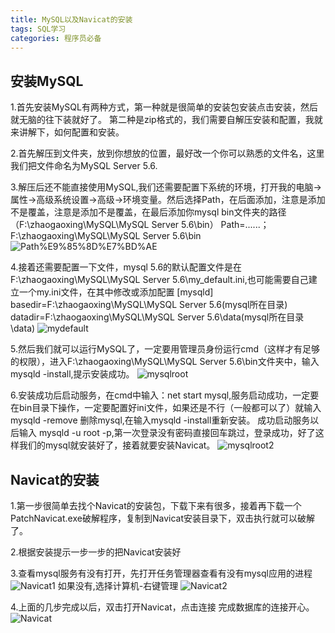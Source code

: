 ```yaml
---
title: MySQL以及Navicat的安装
tags: SQL学习
categories: 程序员必备
---
```

## 安装MySQL
1.首先安装MySQL有两种方式，第一种就是很简单的安装包安装点击安装，然后就无脑的往下装就好了。
第二种是zip格式的，我们需要自解压安装和配置，我就来讲解下，如何配置和安装。

2.首先解压到文件夹，放到你想放的位置，最好改一个你可以熟悉的文件名，这里我们把文件命名为MySQL Server 5.6.

3.解压后还不能直接使用MySQL,我们还需要配置下系统的环境，打开我的电脑->属性->高级系统设置->高级->环境变量。然后选择Path，在后面添加，注意是添加不是覆盖，注意是添加不是覆盖，在最后添加你mysql bin文件夹的路径（F:\zhaogaoxing\MySQL\MySQL Server 5.6\bin）
Path=......；F:\zhaogaoxing\MySQL\MySQL Server 5.6\bin
![Path%E9%85%8D%E7%BD%AE](http://obmrysrv0.bkt.clouddn.com/Path%E9%85%8D%E7%BD%AE.png)

4.接着还需要配置一下文件，mysql 5.6的默认配置文件是在F:\zhaogaoxing\MySQL\MySQL Server 5.6\my_default.ini,也可能需要自己建立一个my.ini文件，在其中修改或添加配置
[mysqld]
basedir=F:\zhaogaoxing\MySQL\MySQL Server 5.6(mysql所在目录)
datadir=F:\zhaogaoxing\MySQL\MySQL Server 5.6\data(mysql所在目录\data)
![mydefault](http://obmrysrv0.bkt.clouddn.com/mydefault.png)

5.然后我们就可以运行MySQL了，一定要用管理员身份运行cmd（这样才有足够的权限），进入F:\zhaogaoxing\MySQL\MySQL Server 5.6\bin文件夹中，输入mysqld -install,提示安装成功。
![mysqlroot](http://obmrysrv0.bkt.clouddn.com/mysqlroot.png)

6.安装成功后启动服务，在cmd中输入：net start mysql,服务启动成功，一定要在bin目录下操作，一定要配置好ini文件，如果还是不行（一般都可以了）就输入mysqld -remove 删除mysql,在输入mysqld -install重新安装。
成功启动服务以后输入 mysqld -u root -p,第一次登录没有密码直接回车跳过，登录成功，好了这样我们的mysql就安装好了，接着就要安装Navicat。
![mysqlroot2](http://obmrysrv0.bkt.clouddn.com/mysqlroot2.png)

## Navicat的安装
1.第一步很简单去找个Navicat的安装包，下载下来有很多，接着再下载一个PatchNavicat.exe破解程序，复制到Navicat安装目录下，双击执行就可以破解了。

2.根据安装提示一步一步的把Navicat安装好

3.查看mysql服务有没有打开，先打开任务管理器查看有没有mysql应用的进程
![Navicat1](http://obmrysrv0.bkt.clouddn.com/Navicat1.png)
如果没有,选择计算机-右键管理
![Navicat2](http://obmrysrv0.bkt.clouddn.com/Navicat2.png)

4.上面的几步完成以后，双击打开Navicat，点击连接
完成数据库的连接开心。
![Navicat](http://obmrysrv0.bkt.clouddn.com/Navicat.png)